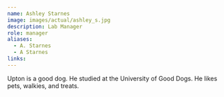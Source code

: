 ```yaml
---
name: Ashley Starnes
image: images/actual/ashley_s.jpg
description: Lab Manager
role: manager
aliases:
  - A. Starnes
  - A Starnes
links:
---
```


Upton is a good dog.
He studied at the University of Good Dogs.
He likes pets, walkies, and treats.
